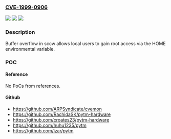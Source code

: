 ### [CVE-1999-0906](https://cve.mitre.org/cgi-bin/cvename.cgi?name=CVE-1999-0906)
![](https://img.shields.io/static/v1?label=Product&message=n%2Fa&color=blue)
![](https://img.shields.io/static/v1?label=Version&message=n%2Fa&color=blue)
![](https://img.shields.io/static/v1?label=Vulnerability&message=n%2Fa&color=brighgreen)

### Description

Buffer overflow in sccw allows local users to gain root access via the HOME environmental variable.

### POC

#### Reference
No PoCs from references.

#### Github
- https://github.com/ARPSyndicate/cvemon
- https://github.com/RachidaSK/pytm-hardware
- https://github.com/croates23/pytm-hardware
- https://github.com/huhu1235/pytm
- https://github.com/izar/pytm

